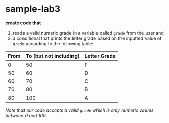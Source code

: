 # sample-lab3

**create code that** 
1. reads a valid numeric grade in a variable called `grade` from the user and 
2. a conditional that prints the letter grade based on the inputted value of `grade` according to the following table:

| From | To (but not including) | Letter Grade |
| ---- | ---- | ---- |
|  0   |  50  |   F  |
|  50  |  60  |   D  |
|  60  |  70  |   C  |
|  70  |  80  |   B  |
|  80  |  100 |   A  |

*Note that our code accepts a valid `grade` which is only numeric values between 0 and 100.*

